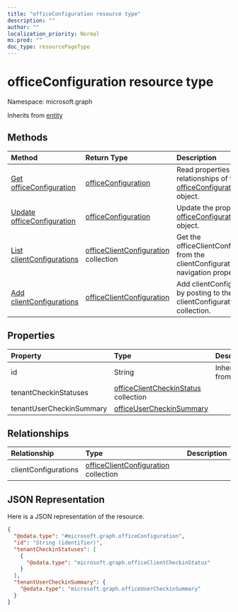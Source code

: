 ```yaml
---
title: "officeConfiguration resource type"
description: ""
author: ""
localization_priority: Normal
ms.prod: ""
doc_type: resourcePageType
---
```


# officeConfiguration resource type


Namespace: microsoft.graph




Inherits from [entity](../resources/entity.md)

## Methods
|Method|Return Type|Description|
|:---|:---|:---|
|[Get officeConfiguration](../api/officeconfiguration-get.md)|[officeConfiguration](../resources/officeconfiguration.md)|Read properties and relationships of the [officeConfiguration](../resources/officeconfiguration.md) object.|
|[Update officeConfiguration](../api/officeconfiguration-update.md)|[officeConfiguration](../resources/officeconfiguration.md)|Update the properties of a [officeConfiguration](../resources/officeconfiguration.md) object.|
|[List clientConfigurations](../api/officeconfiguration-list-clientconfigurations.md)|[officeClientConfiguration](../resources/officeclientconfiguration.md) collection|Get the officeClientConfigurations from the clientConfigurations navigation property.|
|[Add clientConfigurations](../api/officeconfiguration-post-clientconfigurations.md)|[officeClientConfiguration](../resources/officeclientconfiguration.md)|Add clientConfigurations by posting to the clientConfigurations collection.|

## Properties
|Property|Type|Description|
|:---|:---|:---|
|id|String| Inherited from [entity](../resources/entity.md)|
|tenantCheckinStatuses|[officeClientCheckinStatus](../resources/officeclientcheckinstatus.md) collection||
|tenantUserCheckinSummary|[officeUserCheckinSummary](../resources/officeusercheckinsummary.md)||

## Relationships
|Relationship|Type|Description|
|:---|:---|:---|
|clientConfigurations|[officeClientConfiguration](../resources/officeclientconfiguration.md) collection||

## JSON Representation
Here is a JSON representation of the resource.
<!-- {
  "blockType": "resource",
  "keyProperty": "id",
  "@odata.type": "microsoft.graph.officeConfiguration",
  "baseType": "microsoft.graph.entity",
  "openType": false
}
-->
``` json
{
  "@odata.type": "#microsoft.graph.officeConfiguration",
  "id": "String (identifier)",
  "tenantCheckinStatuses": [
    {
      "@odata.type": "microsoft.graph.officeClientCheckinStatus"
    }
  ],
  "tenantUserCheckinSummary": {
    "@odata.type": "microsoft.graph.officeUserCheckinSummary"
  }
}
```

